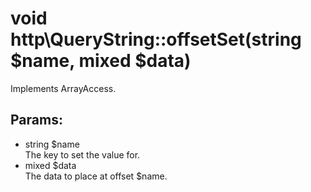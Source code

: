 # void http\QueryString::offsetSet(string $name, mixed $data)

Implements ArrayAccess.

## Params:

* string $name  
  The key to set the value for.
* mixed $data  
  The data to place at offset $name.

